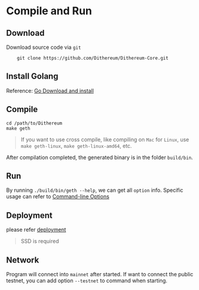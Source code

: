 # Compile and Run

## Download
Download source code via `git`
```
    git clone https://github.com/Dithereum/Dithereum-Core.git
```
## Install Golang
Reference: [Go Download and install](https://golang.org/doc/install)

## Compile
```
cd /path/to/Dithereum
make geth
```
> If you want to use cross compile, like compiling on `Mac` for `Linux`, use `make geth-linux`, `make geth-linux-amd64`, etc.


After compilation completed, the generated binary is in the folder `build/bin`.

## Run
By running `./build/bin/geth --help`, we can get all `option` info. Specific usage can refer to [Command-line Options](https://geth.ethereum.org/docs/interface/command-line-options)

## Deployment

please refer [deployment](/dev/deploy.md)

> SSD is required

## Network
Program will connect into `mainnet` after started. If want to connect the public testnet, you can add option `--testnet` to command when starting. 
